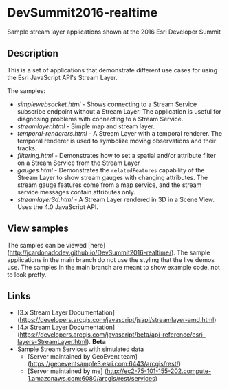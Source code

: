 # DevSummit2016-realtime
Sample stream layer applications shown at the 2016 Esri Developer Summit

## Description
This is a set of applications that demonstrate different use cases for using the Esri JavaScript API's Stream Layer.

The samples:
* *simplewebsocket.html* - Shows connecting to a Stream Service subscribe endpoint without a Stream Layer. The application is useful for diagnosing problems with connecting to a Stream Service.
* *streamlayer.html* - Simple map and stream layer.
* *temporal-renderers.html* - A Stream Layer with a temporal renderer. The temporal renderer is used to symbolize moving observations and their tracks.
* *filtering.html* - Demonstrates how to set a spatial and/or attribute filter on a Stream Service from the Stream Layer
* *gauges.html* - Demonstrates the `relatedFeatures` capability of the Stream Layer to show stream gauges with changing attributes. The stream gauge features come from a map service, and the stream service messages contain attributes only.
* *streamlayer3d.html* - A Stream Layer rendered in 3D in a Scene View. Uses the 4.0 JavaScript API.

## View samples
The samples can be viewed [here] (http://jcardonadcdev.github.io/DevSummit2016-realtime/). The sample applications in the main branch do not use the styling that the live demos use. The samples in the main branch are meant to show example code, not to look pretty.

## Links
* [3.x Stream Layer Documentation] (https://developers.arcgis.com/javascript/jsapi/streamlayer-amd.html)
* [4.x Stream Layer Documentation] (https://developers.arcgis.com/javascript/beta/api-reference/esri-layers-StreamLayer.html). **Beta**
* Sample Stream Services with simulated data
  * [Server maintained by GeoEvent team] (https://geoeventsample3.esri.com:6443/arcgis/rest/)
  * [Server maintained by me] (http://ec2-75-101-155-202.compute-1.amazonaws.com:6080/arcgis/rest/services)

